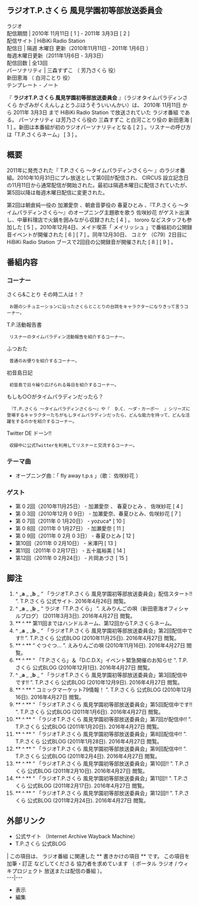 ラジオT.P.さくら 風見学園初等部放送委員会  
---  
ラジオ  
配信期間  |  2010年  11月11日  [  1  ]  \-  2011年  3月3日  [  2  ]   
配信サイト  |  HiBiKi Radio Station   
配信日  |  隔週  木曜日  更新（2010年11月11日 - 2011年  1月6日  ）   
毎週木曜日更新（2011年1月6日 - 3月3日）  
配信回数  |  全13回   
パーソナリティ  |  三森すずこ  （  芳乃さくら  役）   
新田恵海  （  白河ことり  役）  
テンプレート  \-  ノート  
  
『 **ラジオT.P.さくら 風見学園初等部放送委員会** 』（ラジオタイムパラディンさくら かざみがくえんしょとうぶほうそういいんかい）は、  2010年
11月11日  から  2011年  3月3日  まで  HiBiKi Radio Station  で放送されていた  ラジオ番組  である。
パーソナリティ  は芳乃さくら役の  三森すずこ  と白河ことり役の  新田恵海  [  1  ]  。新田は本番組が初のラジオパーソナリティとなる  [
2  ]  。リスナーの呼び方は「T.P.さくらネーム」  [  3  ]  。

##  概要



2011年に発売された『  T.P.さくら 〜タイムパラディンさくら〜  』のラジオ番組。2010年10月31日にプレ放送として第0回が配信され、
CIRCUS  設立記念日の11月11日から通常配信が開始された。最初は隔週木曜日に配信されていたが、第5回以降は毎週木曜日配信に変更された。

第2回は朝倉純一役の  加瀬愛奈  、朝倉音夢役の  春夏ひとみ  、『T.P.さくら 〜タイムパラディンさくら〜』のオープニング主題歌を歌う  佐咲紗花
がゲスト出演し、中華料理店で火鍋を囲みながら収録された  [  4  ]  。  tororo  などスタッフも参加した  [  5  ]
。2010年12月4日、メイド喫茶「  メイリッシュ  」で番組初の公開録音イベントが開催された  [  6  ]  [  7  ]  。同年12月30日、
コミケ  （C79）2日目に  HiBiKi Radio Station  ブースで2回目の公開録音が開催された  [  8  ]  [  9  ]  。

##  番組内容



###  コーナー



さくら&ことり その時二人は！？

     お題のシチュエーションに沿ったさくらとことりの台詞をキャラクターになりきって言うコーナー。 
T.P.活動報告書

     リスナーのタイムパラディン活動報告を紹介するコーナー。 
ふつおた

     普通のお便りを紹介するコーナー。 
初音島日記

     初音島で日々繰り広げられる毎日を紹介するコーナー。 
もしも○○がタイムパラディンだったら？

     『T.P.さくら 〜タイムパラディンさくら〜』や『  D.C. 〜ダ・カーポ〜  』シリーズに登場するキャラクターたちがもしタイムパラディンだったら、どんな能力を持って、どんな活躍をするのかを紹介するコーナー。 
Twitter DE ドーン!!

     収録中に公式Twitterを利用してリスナーと交流するコーナー。 

###  テーマ曲



  * オープニング曲：「  fly away t.p.s  」（歌：  佐咲紗花  ） 

###  ゲスト



  * 第  0  2回（2010年11月25日） -  加瀬愛奈  、  春夏ひとみ  、  佐咲紗花  [  4  ] 
  * 第  0  3回（2010年12月  0  9日） - 加瀬愛奈、春夏ひとみ、佐咲紗花  [  7  ] 
  * 第  0  7回（2011年  0  1月20日） -  yozuca*  [  10  ] 
  * 第  0  8回（2011年  0  1月27日） - 加瀬愛奈  [  11  ] 
  * 第  0  9回（2011年  0  2月  0  3日） - 春夏ひとみ  [  12  ] 
  * 第10回（2011年  0  2月10日） -  米澤円  [  13  ] 
  * 第11回（2011年  0  2月17日） -  五十嵐裕美  [  14  ] 
  * 第12回（2011年  0  2月24日） -  片岡あづさ  [  15  ] 

##  脚注



  1. ^  _**a** _ _**b** _ “  「ラジオT.P.さくら 風見学園初等部放送委員会」配信スタート!!  ”. T.P.さくら 公式サイト.  2016年4月26日  閲覧。 
  2. ^  _**a** _ _**b** _ “  ラジオ「T.P.さくら」  ”. えみりんごの唄（新田恵海オフィシャルブログ） (2011年3月3日).  2016年4月27日  閲覧。 
  3. ** ^  ** 第11回まではハンドルネーム、第12回からT.P.さくらネーム。 
  4. ^  _**a** _ _**b** _ “  「ラジオT.P.さくら 風見学園初等部放送委員会」第2回配信中です!!  ”. T.P.さくら 公式BLOG (2010年11月25日).  2016年4月27日  閲覧。 
  5. ** ^  ** “  ぐつぐつ…  ”. えみりんごの唄 (2010年11月16日).  2016年4月27日  閲覧。 
  6. ** ^  ** “  「T.P.さくら」＆「D.C.D.X」イベント緊急開催のお知らせ  ”. T.P.さくら 公式BLOG (2010年12月1日).  2016年4月27日  閲覧。 
  7. ^  _**a** _ _**b** _ “  「ラジオT.P.さくら 風見学園初等部放送委員会」第3回配信中です!!  ”. T.P.さくら 公式BLOG (2010年12月9日).  2016年4月27日  閲覧。 
  8. ** ^  ** “  コミックマーケット79情報！  ”. T.P.さくら 公式BLOG (2010年12月16日).  2016年4月27日  閲覧。 
  9. ** ^  ** “  「ラジオT.P.さくら 風見学園初等部放送委員会」第5回配信中です!!  ”. T.P.さくら 公式BLOG (2011年1月6日).  2016年4月27日  閲覧。 
  10. ** ^  ** “  「ラジオT.P.さくら 風見学園初等部放送委員会」第7回が配信中!!  ”. T.P.さくら 公式BLOG (2011年1月20日).  2016年4月27日  閲覧。 
  11. ** ^  ** “  「ラジオT.P.さくら 風見学園初等部放送委員会」第8回配信中!!  ”. T.P.さくら 公式BLOG (2011年1月28日).  2016年4月27日  閲覧。 
  12. ** ^  ** “  「ラジオT.P.さくら 風見学園初等部放送委員会」第9回配信中!!  ”. T.P.さくら 公式BLOG (2011年2月4日).  2016年4月27日  閲覧。 
  13. ** ^  ** “  「ラジオT.P.さくら 風見学園初等部放送委員会」第10回!!  ”. T.P.さくら 公式BLOG (2011年2月10日).  2016年4月27日  閲覧。 
  14. ** ^  ** “  「ラジオT.P.さくら 風見学園初等部放送委員会」第11回!!  ”. T.P.さくら 公式BLOG (2011年2月17日).  2016年4月27日  閲覧。 
  15. ** ^  ** “  「ラジオT.P.さくら 風見学園初等部放送委員会」第12回!!  ”. T.P.さくら 公式BLOG (2011年2月24日).  2016年4月27日  閲覧。 

##  外部リンク



  * 公式サイト  （Internet Archive Wayback Machine） 
  * T.P.さくら 公式BLOG 

|  この項目は、  ラジオ番組  に関連した ** 書きかけの項目  ** です。  この項目を加筆・訂正  などしてくださる  協力者を求めています
（  ポータル ラジオ  /  ウィキプロジェクト 放送または配信の番組  ）。  
---|---  
  
  * 表示 
  * 編集 

